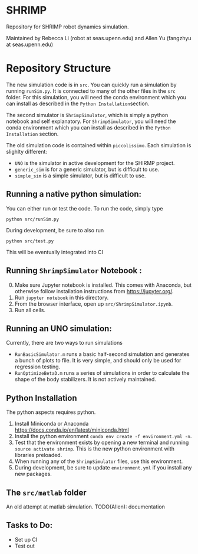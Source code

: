 # SHRIMP
Repository for SHRIMP robot dynamics simulation.

Maintained by Rebecca Li (robot at seas.upenn.edu) and Allen Yu (fangzhyu at seas.upenn.edu)


# Repository Structure

The new simulation code is in `src`. You can quickly run a simulation by running `runSim.py`. It is connected to many of the other files in the `src` folder. For this simulation, you will need the conda environment which you can install as described in the `Python Installation`section.


The second simulator is `ShrimpSimulator`, which is simply a python notebook and self explanatory. For `ShrimpSimulator`, you will need the conda environment which you can install as described in the `Python Installation` section.


The old simulation code is contained within `piccolissimo`. Each simulation is slighlty different:

* `UNO` is the simulator in active development for the SHIRMP project.
* `generic_sim` is for a generic simulator, but is difficult to use.
* `simple_sim` is a simple simulator, but is difficult to use.

## Running a native python simulation:
You can either run or test the code. To run the code, simply type

`python src/runSim.py`

During development, be sure to also run

`python src/test.py`

This will be eventually integrated into CI

## Running `ShrimpSimulator` Notebook :

0. Make sure Jupyter notebook is installed.  This comes with Anaconda, but otherwise follow installation instructions from https://jupyter.org/.
1. Run `jupyter notebook` in this directory.
2. From the browser interface, open up `src/ShrimpSimulator.ipynb`.
3. Run all cells.

## Running an UNO simulation:

Currently, there are two ways to run simulations

* `RunBasicSimulator.m` runs a basic half-second simulation and generates a bunch of plots to file. It is very simple, and should only be used for regression testing.
* `RunOptimizeBetaD.m` runs a series of simulations in order to calculate the shape of the body stabilizers. It is not actively maintained.


## Python Installation
The python aspects requires python.

1. Install Miniconda or Anaconda https://docs.conda.io/en/latest/miniconda.html
2. Install the python environment `conda env create -f environment.yml -n`.
3. Test that the environment exists by opening a new terminal and running `source activate shrimp`. This is the new python environment with libraries preloaded.
4. When running any of the `ShrimpSimulator` files, use this environment.
5. During development, be sure to update `environment.yml` if you install any new packages.

## The `src/matlab` folder
An old attempt at matlab simulation.
TODO(Allen): documentation

## Tasks to Do:
* Set up CI
* Test out
